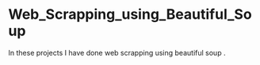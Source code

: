 # Web_Scrapping_using_Beautiful_Soup

In these projects I have done web scrapping using beautiful soup .

